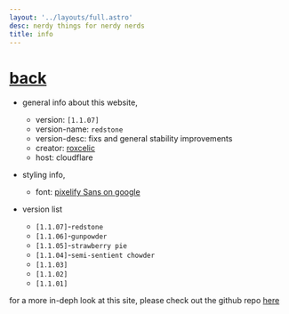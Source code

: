 ```yaml
---
layout: '../layouts/full.astro'
desc: nerdy things for nerdy nerds
title: info
---
```

# [back](../)

* general info about this website,
    - version: `[1.1.07]`
    - version-name: `redstone`
    - version-desc: fixs and general stability improvements
    - creator: [roxcelic](https://github.com/roxcelic)
    - host: cloudflare

* styling info,
    - font: [pixelify Sans on google](https://fonts.google.com/specimen/Pixelify+Sans)

* version list
    - `[1.1.07]`-`redstone`
    - `[1.1.06]`-`gunpowder`
    - `[1.1.05]`-`strawberry pie`
    - `[1.1.04]`-`semi-sentient chowder`
    - `[1.1.03]`
    - `[1.1.02]`
    - `[1.1.01]`

for a more in-deph look at this site, please check out the github repo [here](https://github.com/roxcelic/web-home)